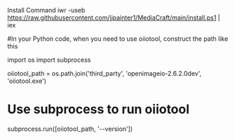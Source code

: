 Install Command
iwr -useb https://raw.githubusercontent.com/jjpainter1/MediaCraft/main/install.ps1 | iex









#In your Python code, when you need to use oiiotool, construct the path like this

import os
import subprocess

oiiotool_path = os.path.join('third_party', 'openimageio-2.6.2.0dev', 'oiiotool.exe')

# Use subprocess to run oiiotool
subprocess.run([oiiotool_path, '--version'])


